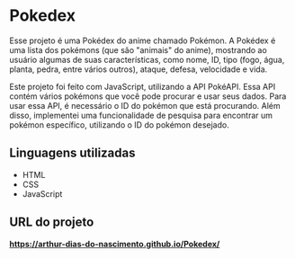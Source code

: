 # Pokedex
 Esse projeto é uma Pokédex do anime chamado Pokémon. A Pokédex é uma lista dos pokémons (que são "animais" do anime), mostrando ao usuário algumas de suas características, como nome, ID, tipo (fogo, água, planta, pedra, entre vários outros), ataque, defesa, velocidade e vida.

 Este projeto foi feito com JavaScript, utilizando a API PokéAPI. Essa API contém vários pokémons que você pode procurar e usar seus dados. Para usar essa API, é necessário o ID do pokémon que está procurando. Além disso, implementei uma funcionalidade de pesquisa para encontrar um pokémon específico, utilizando o ID do pokémon desejado.

## Linguagens utilizadas

<ul>
 <li>HTML</li>
 <li>CSS</li>
 <li>JavaScript</li>
</ul>

## URL do projeto
<strong>https://arthur-dias-do-nascimento.github.io/Pokedex/</strong>
